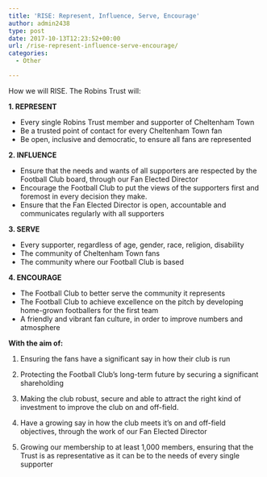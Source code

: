 ```yaml
---
title: 'RISE: Represent, Influence, Serve, Encourage'
author: admin2438
type: post
date: 2017-10-13T12:23:52+00:00
url: /rise-represent-influence-serve-encourage/
categories:
  - Other

---
```

How we will RISE. The Robins Trust will:

**1. REPRESENT**

  * Every single Robins Trust member and supporter of Cheltenham Town
  * Be a trusted point of contact for every Cheltenham Town fan
  * Be open, inclusive and democratic, to ensure all fans are represented

**2. INFLUENCE**

  * Ensure that the needs and wants of all supporters are respected by the Football Club board, through our Fan Elected Director
  * Encourage the Football Club to put the views of the supporters first and foremost in every decision they make.
  * Ensure that the Fan Elected Director is open, accountable and communicates regularly with all supporters

**3. SERVE**

  * Every supporter, regardless of age, gender, race, religion, disability
  * The community of Cheltenham Town fans
  * The community where our Football Club is based

**4. ENCOURAGE**

  * The Football Club to better serve the community it represents
  * The Football Club to achieve excellence on the pitch by developing home-grown footballers for the first team
  * A friendly and vibrant fan culture, in order to improve numbers and atmosphere

**With the aim of:**

1. Ensuring the fans have a significant say in how their club is run
  
2. Protecting the Football Club’s long-term future by securing a significant shareholding
  
3. Making the club robust, secure and able to attract the right kind of investment to improve the club on and off-field.
  
4. Have a growing say in how the club meets it’s on and off-field objectives, through the work of our Fan Elected Director
  
5. Growing our membership to at least 1,000 members, ensuring that the Trust is as representative as it can be to the needs of every single supporter